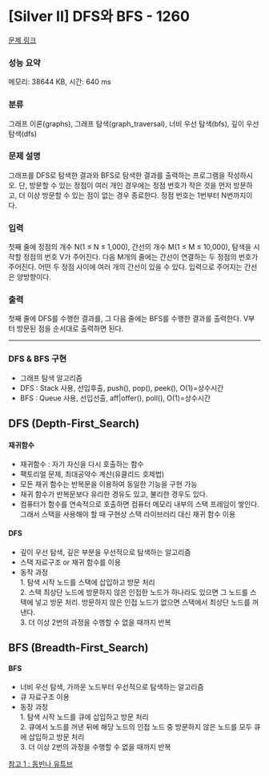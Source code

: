 # [Silver II] DFS와 BFS - 1260

[문제 링크](https://www.acmicpc.net/problem/1260)

### 성능 요약

메모리: 38644 KB, 시간: 640 ms

### 분류

그래프 이론(graphs), 그래프 탐색(graph_traversal), 너비 우선 탐색(bfs), 깊이 우선 탐색(dfs)

### 문제 설명

<p>그래프를 DFS로 탐색한 결과와 BFS로 탐색한 결과를 출력하는 프로그램을 작성하시오. 단, 방문할 수 있는 정점이 여러 개인 경우에는 정점 번호가 작은 것을 먼저 방문하고, 더 이상 방문할 수 있는 점이 없는 경우 종료한다. 정점 번호는 1번부터 N번까지이다.</p>

### 입력

 <p>첫째 줄에 정점의 개수 N(1 ≤ N ≤ 1,000), 간선의 개수 M(1 ≤ M ≤ 10,000), 탐색을 시작할 정점의 번호 V가 주어진다. 다음 M개의 줄에는 간선이 연결하는 두 정점의 번호가 주어진다. 어떤 두 정점 사이에 여러 개의 간선이 있을 수 있다. 입력으로 주어지는 간선은 양방향이다.</p>

### 출력

 <p>첫째 줄에 DFS를 수행한 결과를, 그 다음 줄에는 BFS를 수행한 결과를 출력한다. V부터 방문된 점을 순서대로 출력하면 된다.</p>


---

### DFS & BFS 구현
- 그래프 탐색 알고리즘
- DFS : Stack 사용, 선입후출, push(), pop(), peek(), O(1)=상수시간
- BFS : Queue 사용, 선입선출, aff|offer(), poll(), O(1)=상수시간

## DFS (Depth-First_Search)

#### 재귀함수
- 재귀함수 : 자기 자신을 다시 호출하는 함수
- 팩토리얼 문제, 최대공약수 계산(유클리드 호제법)
- 모든 재귀 함수는 반복문을 이용하여 동일한 기능을 구현 가능
- 재귀 함수가 반복문보다 유리한 경유도 있고, 불리한 경우도 있다.
- 컴퓨터가 함수를 연속적으로 호출하면 컴퓨터 메모리 내부의 스택 프레임이 쌓인다.<br>
    그래서 스택을 사용해야 할 때 구현상 스택 라이브러리 대신 재귀 함수 이용

#### DFS
- 깊이 우선 탐색, 깊은 부분을 우선적으로 탐색하는 알고리즘
- 스택 자료구조 or 재귀 함수를 이용
- 동작 과정
  <br> 1. 탐색 시작 노드를 스택에 삽입하고 방문 처리
  <br> 2. 스택 최상단 노드에 방문하지 않은 인접한 노드가 하나라도 있으면 그 노드를
스텍에 넣고 방문 처리. 방문하지 않은 인접 노드가 없으면 스택에서 최상단 노드를 꺼낸다.
  <br> 3. 더 이상 2번의 과정을 수행할 수 없을 때까지 반복


## BFS (Breadth-First_Search)

#### BFS
- 너비 우선 탐색, 가까운 노드부터 우선적으로 탐색하는 알고리즘
- 큐 자료구조 이용
- 동장 과정
  <br> 1. 탐색 시작 노드를 큐에 삽입하고 방문 처리
  <br> 2. 큐에서 노드를 꺼낸 뒤에 해당 노드의 인접 노드 중 방문하지 않은 노드를 모두 큐에 삽입하고 방문 처리
  <br> 3. 더 이상 2번의 과정을 수행할 수 없을 때까지 반복

[참고 1 : 동빈나 유튜브](https://www.youtube.com/watch?v=7C9RgOcvkvo&t=2575s)